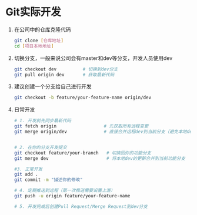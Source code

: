 # Git实际开发

1. 在公司中的仓库克隆代码
   ```bash
   git clone [仓库地址]
   cd [项目本地地址]
   ```

2. 切换分支，一般来说公司会有master和dev等分支，开发人员使用dev
   ```bash
   git checkout dev          # 切换到dev分支
   git pull origin dev       # 获取最新代码
   ```

3. 建议创建一个分支给自己进行开发
   ```bash
   git checkout -b feature/your-feature-name origin/dev
   ```

4. 日常开发
   ```bash
   # 1. 开发前先同步最新代码
   git fetch origin                  # 先获取所有远程变更
   git merge origin/dev              # 直接合并远程dev到当前分支（避免本地dev未更新问题）
   
   
   # 2. 在你的分支开发提交
   git checkout feature/your-branch   # 切换回你的功能分支
   git merge dev                      # 将本地dev的更新合并到当前功能分支
   
   #3. 正常开发
   git add .
   git commit -m "描述你的修改"
   
   # 4. 定期推送到远程（第一次推送需要设置上游）
   git push -u origin feature/your-feature-name
   
   # 5. 开发完成后创建Pull Request/Merge Request到dev分支
   ```